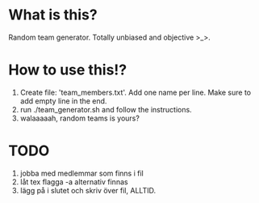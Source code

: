 # What is this?
Random team generator. Totally unbiased and objective >_>.

# How to use this!?
1. Create file: 'team_members.txt'. Add one name per line. Make sure to add empty line in the end.
2. run ./team_generator.sh and follow the instructions.
3. walaaaaah, random teams is yours?


# TODO
1. jobba med medlemmar som finns i fil
2. låt tex flagga -a alternativ finnas
3. lägg på i slutet och skriv över fil, ALLTID.